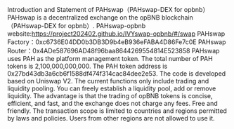Introduction and Statement of PAHswap（PAHswap-DEX for opbnb） 
PAHswap is a decentralized exchange on the opBNB blockchain（PAHswap-DEX for opbnb）.
PAHswap-opbnb website:https://project202402.github.io/IVYswap-opbnb/#/swap
PAHswap Factory：0xc6736E04DD0b3DB3D9b4eB936eFABA4D86Fe7c0E 
PAHswap Router：0x4ADe587696AD48f96baa8644269554814E523858 
PAHswap uses PAH as the platform management token. 
The total number of PAH tokens is 2,100,000,000,000. 
The PAH token address is 0x27bd43db3a6cb6f1588df474f314cac84dee2e53. 
The code is developed based on Uniswap V2. 
The current functions only include trading and liquidity pooling. 
You can freely establish a liquidity pool, add or remove liquidity. 
The advantage is that the trading of opBNB tokens is concise, efficient, and fast, and the exchange does not charge any fees. 
Free and friendly. 
The transaction scope is limited to countries and regions permitted by laws and policies. 
Users from other regions are not allowed to use it.

